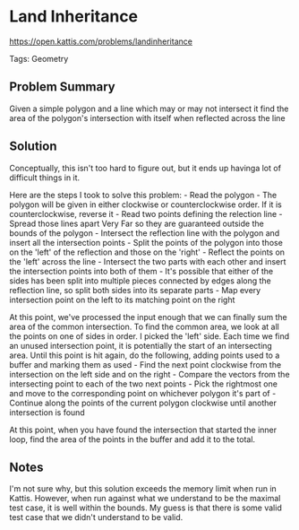 # Land Inheritance
https://open.kattis.com/problems/landinheritance

Tags: Geometry

## Problem Summary
Given a simple polygon and a line which may or may not intersect it find the area of the polygon's intersection with itself when reflected
across the line

## Solution
Conceptually, this isn't too hard to figure out, but it ends up havinga lot of difficult things in it.

Here are the steps I took to solve this problem:
    - Read the polygon
    - The polygon will be given in either clockwise or counterclockwise order. If it is counterclockwise, reverse it
    - Read two points defining the relection line
    - Spread those lines apart Very Far so they are guaranteed outside the bounds of the polygon
    - Intersect the reflection line with the polygon and insert all the intersection points
    - Split the points of the polygon into those on the 'left' of the reflection and those on the 'right'
    - Reflect the points on the 'left' across the line
    - Intersect the two parts with each other and insert the intersection points into both of them
    - It's possible that either of the sides has been split into multiple pieces connected by edges along the reflection line, so split both sides into its separate parts
    - Map every intersection point on the left to its matching point on the right

At this point, we've processed the input enough that we can finally sum the area of the common intersection.
To find the common area, we look at all the points on one of sides in order. I picked the 'left' side. Each time we find an unused intersection point, it is potentially the start of an intersecting area. Until this point is hit again, do the following, adding points used to a buffer and marking them as used
    - Find the next point clockwise from the intersection on the left side and on the right
    - Compare the vectors from the intersecting point to each of the two next points
    - Pick the rightmost one and move to the corresponding point on whichever polygon it's part of
    - Continue along the points of the current polygon clockwise until another intersection is found

At this point, when you have found the intersection that started the inner loop, find the area of the points in the buffer and add it
to the total.

## Notes
I'm not sure why, but this solution exceeds the memory limit when run in Kattis. However, when run against what we understand to be the maximal test case, it is well within the bounds. My guess is that there is some valid test case that we didn't understand to be valid.